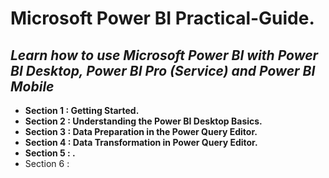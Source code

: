# **Microsoft Power BI Practical-Guide.**
## *Learn how to use Microsoft Power BI with Power BI Desktop, Power BI Pro (Service) and Power BI Mobile*

+ **Section 1 : Getting Started.**
+ **Section 2 : Understanding the Power BI Desktop Basics.**
+ **Section 3 : Data Preparation in the Power Query Editor.**
+ **Section 4 : Data Transformation in Power Query Editor.**
+ **Section 5 : .**
+ Section 6 : 
